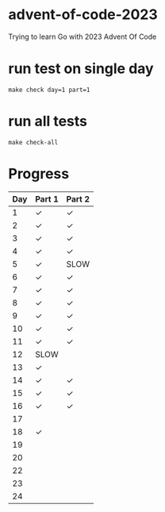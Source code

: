 # advent-of-code-2023

Trying to learn Go with 2023 Advent Of Code




# run test on single day
`make check day=1 part=1`

# run all tests
`make check-all`


# Progress

Day | Part 1  | Part 2 
:------------ |:--------|:-------
1 | &check; |  &check;
2 | &check; |  &check;
3 | &check; |  &check;
4 | &check; |  &check;
5 | &check; |  SLOW
6 | &check; |  &check;
7 | &check; |  &check;
8 | &check; |  &check;
9 | &check; |  &check;
10 | &check; |  &check;
11 | &check; |  &check;
12 | SLOW    |  
13 | &check; | 
14 | &check; |  &check;
15 | &check; |  &check;
16 | &check; |  &check;
17 |         |   
18 | &check; |  
19 |         |  
20 |         | 
22 |         |  
23 |         | 
24 |         |  


